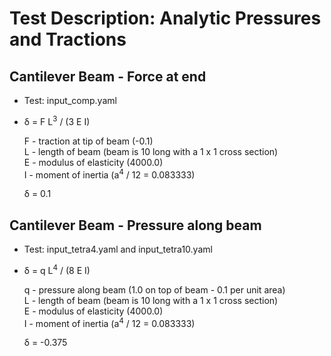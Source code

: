 # Test Description: Analytic Pressures and Tractions

## Cantilever Beam - Force at end

* Test: input\_comp.yaml

* &delta; = F L<sup>3</sup> / (3 E I)

  F - traction at tip of beam (-0.1)  
  L - length of beam (beam is 10 long with a 1 x 1 cross section)  
  E - modulus of elasticity (4000.0)  
  I - moment of inertia (a<sup>4</sup> / 12 = 0.083333)  

  &delta; = 0.1

## Cantilever Beam - Pressure along beam

* Test: input\_tetra4.yaml and input\_tetra10.yaml

* &delta; = q L<sup>4</sup> / (8 E I)

  q - pressure along beam (1.0 on top of beam - 0.1 per unit area)  
  L - length of beam (beam is 10 long with a 1 x 1 cross section)  
  E - modulus of elasticity (4000.0)  
  I - moment of inertia (a<sup>4</sup> / 12 = 0.083333)  

  &delta; = -0.375
